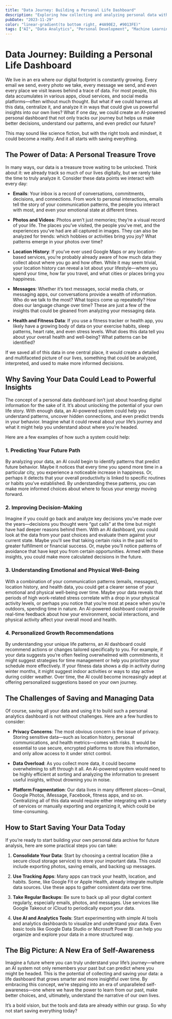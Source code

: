 ```yaml
---
title: "Data Journey: Building a Personal Life Dashboard"
description: "Exploring how collecting and analyzing personal data with AI can unlock powerful insights and help predict future patterns in our lives."
pubDate: "2023-11-29"
color: "linear-gradient(to bottom right, #4A90E2, #9013FE)"
tags: ["AI", "Data Analytics", "Personal Development", "Machine Learning", "Life Tracking"]
---
```


# Data Journey: Building a Personal Life Dashboard

We live in an era where our digital footprint is constantly growing. Every email we send, every photo we take, every message we send, and even every place we visit leaves behind a trace of data. For most people, this data accumulates in various apps, cloud services, and social media platforms—often without much thought. But what if we could harness all this data, centralize it, and analyze it in ways that could give us powerful insights into our own lives? What if one day, we could create an AI-powered personal dashboard that not only tracks our journey but helps us make better decisions, understand our patterns, and even predict our future?

This may sound like science fiction, but with the right tools and mindset, it could become a reality. And it all starts with saving everything.

## The Power of Data: A Personal Treasure Trove

In many ways, our data is a treasure trove waiting to be unlocked. Think about it: we already track so much of our lives digitally, but we rarely take the time to truly analyze it. Consider these data points we interact with every day:

- **Emails**: Your inbox is a record of conversations, commitments, decisions, and connections. From work to personal interactions, emails tell the story of your communication patterns, the people you interact with most, and even your emotional state at different times.
  
- **Photos and Videos**: Photos aren’t just memories; they’re a visual record of your life. The places you’ve visited, the people you’ve met, and the experiences you’ve had are all captured in images. They can also be analyzed for trends: which hobbies or activities bring you joy? What patterns emerge in your photos over time?

- **Location History**: If you’ve ever used Google Maps or any location-based services, you’re probably already aware of how much data they collect about where you go and how often. While it may seem trivial, your location history can reveal a lot about your lifestyle—where you spend your time, how far you travel, and what cities or places bring you happiness.

- **Messages**: Whether it’s text messages, social media chats, or messaging apps, our conversations provide a wealth of information. Who do we talk to the most? What topics come up repeatedly? How does our language change over time? These are just a few of the insights that could be gleaned from analyzing your messaging data.

- **Health and Fitness Data**: If you use a fitness tracker or health app, you likely have a growing body of data on your exercise habits, sleep patterns, heart rate, and even stress levels. What does this data tell you about your overall health and well-being? What patterns can be identified?

If we saved all of this data in one central place, it would create a detailed and multifaceted picture of our lives, something that could be analyzed, interpreted, and used to make more informed decisions.

## Why Saving Your Data Could Lead to Powerful Insights

The concept of a personal data dashboard isn’t just about hoarding digital information for the sake of it. It’s about unlocking the potential of your own life story. With enough data, an AI-powered system could help you understand patterns, uncover hidden connections, and even predict trends in your behavior. Imagine what it could reveal about your life’s journey and what it might help you understand about where you’re headed.

Here are a few examples of how such a system could help:

### 1. **Predicting Your Future Path**
By analyzing your data, an AI could begin to identify patterns that predict future behavior. Maybe it notices that every time you spend more time in a particular city, you experience a noticeable increase in happiness. Or, perhaps it detects that your overall productivity is linked to specific routines or habits you’ve established. By understanding these patterns, you can make more informed choices about where to focus your energy moving forward.

### 2. **Improving Decision-Making**
Imagine if you could go back and analyze key decisions you’ve made over the years—decisions you thought were “gut calls” at the time but might have had deeper reasons behind them. With an AI dashboard, you could look at the data from your past choices and evaluate them against your current state. Maybe you’ll see that taking certain risks in the past led to greater fulfillment or financial success. Or, maybe you’ll notice patterns of avoidance that have kept you from certain opportunities. Armed with these insights, you could make more calculated decisions in the future.

### 3. **Understanding Emotional and Physical Well-Being**
With a combination of your communication patterns (emails, messages), location history, and health data, you could get a clearer sense of your emotional and physical well-being over time. Maybe your data reveals that periods of high work-related stress correlate with a drop in your physical activity levels, or perhaps you notice that you’re most at peace when you’re outdoors, spending time in nature. An AI-powered dashboard could provide real-time feedback about how your environment, social interactions, and physical activity affect your overall mood and health.

### 4. **Personalized Growth Recommendations**
By understanding your unique life patterns, an AI dashboard could recommend actions or changes tailored specifically to you. For example, if your data suggests you’re often feeling overwhelmed with commitments, it might suggest strategies for time management or help you prioritize your schedule more effectively. If your fitness data shows a dip in activity during winter months, it might suggest indoor activities or ways to stay active during colder weather. Over time, the AI could become increasingly adept at offering personalized suggestions based on your own journey.

## The Challenges of Saving and Managing Data

Of course, saving all your data and using it to build such a personal analytics dashboard is not without challenges. Here are a few hurdles to consider:

- **Privacy Concerns**: The most obvious concern is the issue of privacy. Storing sensitive data—such as location history, personal communications, and health metrics—comes with risks. It would be essential to use secure, encrypted platforms to store this information, and only allow access to it under strict control.

- **Data Overload**: As you collect more data, it could become overwhelming to sift through it all. An AI-powered system would need to be highly efficient at sorting and analyzing the information to present useful insights, without drowning you in noise.

- **Platform Fragmentation**: Our data lives in many different places—Gmail, Google Photos, iMessage, Facebook, fitness apps, and so on. Centralizing all of this data would require either integrating with a variety of services or manually exporting and organizing it, which could be time-consuming.

## How to Start Saving Your Data Today

If you’re ready to start building your own personal data archive for future analysis, here are some practical steps you can take:

1. **Consolidate Your Data**: Start by choosing a central location (like a secure cloud storage service) to store your important data. This could include exporting photos, saving emails, and backing up messages.
  
2. **Use Tracking Apps**: Many apps can track your health, location, and habits. Some, like Google Fit or Apple Health, already integrate multiple data sources. Use these apps to gather consistent data over time.

3. **Take Regular Backups**: Be sure to back up all your digital content regularly, especially emails, photos, and messages. Use services like Google Takeout or iCloud to periodically export your data.

4. **Use AI and Analytics Tools**: Start experimenting with simple AI tools and analytics dashboards to visualize and understand your data. Even basic tools like Google Data Studio or Microsoft Power BI can help you organize and explore your data in a more structured way.

## The Big Picture: A New Era of Self-Awareness

Imagine a future where you can truly understand your life’s journey—where an AI system not only remembers your past but can predict where you might be headed. This is the potential of collecting and saving your data: a life dashboard that grows smarter and more insightful over time. By embracing this concept, we’re stepping into an era of unparalleled self-awareness—one where we have the power to learn from our past, make better choices, and, ultimately, understand the narrative of our own lives.

It’s a bold vision, but the tools and data are already within our grasp. So why not start saving everything today?
